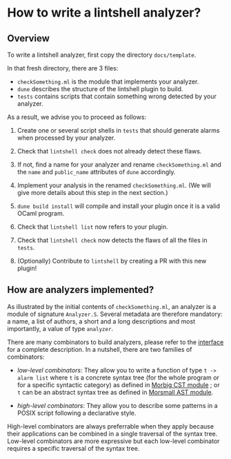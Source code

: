 # How to write a lintshell analyzer?

## Overview

To write a lintshell analyzer, first copy the directory `docs/template`.

In that fresh directory, there are 3 files:

- `checkSomething.ml` is the module that implements your analyzer.
- `dune` describes the structure of the lintshell plugin to build.
- `tests` contains scripts that contain something wrong detected by your analyzer.

As a result, we advise you to proceed as follows:

1. Create one or several script shells in `tests` that should generate alarms
   when processed by your analyzer.

2. Check that `lintshell check` does not already detect these flaws.

3. If not, find a name for your analyzer and rename `checkSomething.ml`
   and the `name` and `public_name` attributes of `dune` accordingly.

4. Implement your analysis in the renamed `checkSomething.ml`.
   (We will give more details about this step in the next section.)

5. `dune build install` will compile and install your plugin once
   it is a valid OCaml program.

6. Check that `lintshell list` now refers to your plugin.

7. Check that `lintshell check` now detects the flaws of all the files
   in `tests`.

8. (Optionally) Contribute to `lintshell` by creating a PR with this new plugin!

## How are analyzers implemented?

As illustrated by the initial contents of `checkSomething.ml`, an
analyzer is a module of signature `Analyzer.S`. Several metadata are
therefore mandatory: a name, a list of authors, a short and a long
descriptions and most importantly, a value of type `analyzer`.

There are many combinators to build analyzers, please refer to
the [interface](https://github.com/colis-anr/lintshell/blob/master/src/analyzer.mli)
for a complete description. In a nutshell, there are two families of combinators:

- *low-level combinators*: They allow you to write a function
  of type `t -> alarm list` where `t` is a concrete syntax
  tree (for the whole program or for a specific syntactic
  category) as defined in
  [Morbig CST module](https://github.com/colis-anr/morbig/blob/master/src/CST.ml) ;
  or `t` can be an abstract syntax tree as defined
  in [Morsmall AST module](https://github.com/colis-anr/morsmall/blob/master/src/AST.ml).

- *high-level combinators*: They allow you to describe
  some patterns in a POSIX script following a declarative style.

High-level combinators are always preferrable when they apply because
their applications can be combined in a single traversal of the syntax
tree. Low-level combinators are more expressive but each low-level
combinator requires a specific traversal of the syntax tree.
